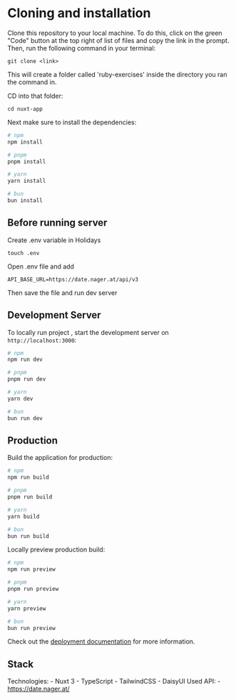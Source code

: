 # Cloning and installation

Clone this repository to your local machine. To do this, click on the green "Code" button at the top right of list of files and copy the link in the prompt. Then, run the following command in your terminal:

    git clone <link>

This will create a folder called 'ruby-exercises' inside the directory you ran the command in.

CD into that folder:

    cd nuxt-app

Next make sure to install the dependencies:

```bash
# npm
npm install

# pnpm
pnpm install

# yarn
yarn install

# bun
bun install
```

## Before running server

Create .env variable in Holidays

    touch .env

Open .env file and add

    API_BASE_URL=https://date.nager.at/api/v3

Then save the file and run dev server

## Development Server

To locally run project , start the development server on `http://localhost:3000`:

```bash
# npm
npm run dev

# pnpm
pnpm run dev

# yarn
yarn dev

# bun
bun run dev
```

## Production

Build the application for production:

```bash
# npm
npm run build

# pnpm
pnpm run build

# yarn
yarn build

# bun
bun run build
```

Locally preview production build:

```bash
# npm
npm run preview

# pnpm
pnpm run preview

# yarn
yarn preview

# bun
bun run preview
```

Check out the [deployment documentation](https://nuxt.com/docs/getting-started/deployment) for more information.

## Stack

Technologies: - Nuxt 3 - TypeScript - TailwindCSS - DaisyUI
Used API: - https://date.nager.at/
